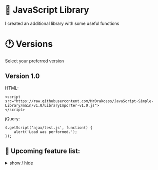 # 📑 JavaScript Library

I created an additional library with some useful functions

# 🕐 Versions
Select your preferred version
## Version 1.0
HTML:
```
<script
src="https://raw.githubusercontent.com/MrDrakosss/JavaScript-Simple-Library/main/v1.0/LibraryImporter-v1.0.js">
</script>
```
jQuery:
```
$.getScript('ajax/test.js', function() {
    alert('Load was performed.');
});
```

## 📁 Upcoming feature list:

<details>
<summary>
  show / hide
</summary>

- Arrays

  - [x] random (Random item from the list)

- Math

  - [x] chance (Chance calculator)
  - [x] plcTime (Plc time convert from plc memory)

- String
  
  - [x] capitalizeFirstLetter
  - [x] formatSpaceBeforeNumbers
  - [x] containsNumbers
  - [x] formatNumber
  - [x] formatTime
  - [x] format0

</details>
